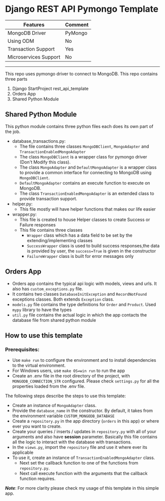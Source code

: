 # Django REST API Pymongo Template

| Features              | Comment         |
| --------------------- | --------------- |
| MongoDB Driver        | PyMongo         |
| Using ODM             | No              |
| Transaction Support   | Yes             |
| Microservices Support | No              |

-------------------------------------------

This repo uses pymongo driver to connect to MongoDB. This repo contains three parts

1. Django StartProject rest_api_template
2. Orders App
3. Shared Python Module

## Shared Python Module

This python module contains three python files each does its own part of the job.

- database_transactions.py:
    - The file contains three classes `MongoDBClient`,  `MongoAdapter` and `TransactionEnabledMongoAdapter`
    - The class `MongoDBClient` is a wrapper class for pymongo driver (Don't Modify this class).
    - The class `MongoAdapter` and `DefaultMongoAdapter` is a wrapper class to provide a common interface for connecting
      to MongoDB using `MongoDBClient`.
    - `DefaultMongoAdapter` contains an execute function to execute on MongoDB.
    - The class `TransactionEnabledMongoAdapter` is an extended class to provide transaction support.
- helper.py:
    - This file mostly will have helper functions that makes our life easier
- wrapper.py:
    - This file is created to house Helper classes to create Success or Failure responses
    - This file contains three classes
        - `Wrapper` class which has a data field to be set by the extending/implementing classes
        - `SuccessWrapper` class is used to build success responses,the data is provided by user, the `success=True` is
          given in the constructor
        - `FailureWrapper` class is built for error messages only

## Orders App

- Orders app contains the typical api logic with models, views and urls. It also has `custom_exceptions.py` file.
- It contains two classes `DatabaseInitException` and `RecordNotFound` exceptions classes. Both extends `Exception`
  class.
- `models.py` file contains the type definitions for `Order` and `Product`. Used `mypy` library to have the types
- `util.py` file contains the actual logic in which the app contacts the database file from shared python module

## How to use this template

### Prerequisites:

- Use `make run` to configure the environment and to install dependencies to the virtual environment.
- For Windows users, use `make OS=win run` to run the app
- Create an .env file in the root directory of the project, with `MONGODB_CONNECTION_STR` configured. Please check
  `settings.py` for all the properties loaded from the .env file.

The following steps describe the steps to use this template:

- Create an instance of `MongoAdapter` class.
- Provide the `database_name` in the constructor. By default, it takes from the environment
  variable `CUSTOM_MONGODB_DATABASE`
- Create a `repository.py` in the app directory (`orders` in this app) or where ever you want to create.
- Create your queries / inserts / updates in `repository.py` with all of your arguments and also have **session**
  parameter. Basically this file contains all the logic to interact with the database with transactions.
- In the `views.py`, import the `repository` file and use it where ever its applicable
- To use it, create an instance of `TransactionEnabledMongoAdapter` class.
    - Next set the callback function to one of the functions from `repository.py`.
    - Next call execute function with the arguments that the callback function requires.

_**Note**_: For more clarity please check my usage of this template in this simple app.
